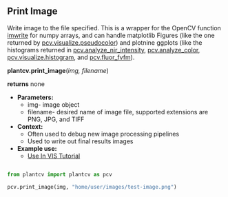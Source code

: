 ## Print Image

Write image to the file specified. This is a wrapper for the OpenCV function [imwrite](http://docs.opencv.org/modules/highgui/doc/reading_and_writing_images_and_video.html)
for numpy arrays, and can handle matplotlib Figures (like the one returned by [pcv.visualize.pseudocolor](visualize_pseudocolor.md)) and plotnine ggplots
(like the histograms returned in [pcv.analyze_nir_intensity](analyze_NIR_intensity.md), [pcv.analyze_color](analyze_color.md), [pcv.visualize.histogram](visualize_histogram.md),
 and [pcv.fluor_fvfm](fluor_fvfm.md)).

**plantcv.print_image**(*img, filename*)

**returns** none

- **Parameters:**
    - img- image object
    - filename- desired name of image file, supported extensions are PNG, JPG, and TIFF
- **Context:**
    - Often used to debug new image processing pipelines
    - Used to write out final results images  
- **Example use:**
    - [Use In VIS Tutorial](vis_tutorial.md)  

```python

from plantcv import plantcv as pcv

pcv.print_image(img, "home/user/images/test-image.png")

```
